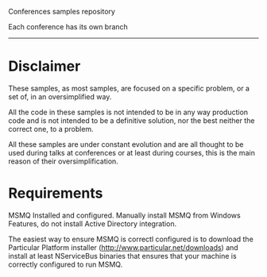 Conferences samples repository

Each conference has its own branch

---

# Disclaimer
These samples, as most samples, are focused on a specific problem, or a set of, in an oversimplified way.

All the code in these samples is not intended to be in any way production code and is not intended to be a definitive solution, nor the best neither the correct one, to a problem.

All these samples are under constant evolution and are all thought to be used during talks at conferences or at least during courses, this is the main reason of their oversimplification.

# Requirements

MSMQ Installed and configured. Manually install MSMQ from Windows Features, do not install Active Directory integration.

The easiest way to ensure MSMQ is correctl configured is to download the Particular Platform installer (http://www.particular.net/downloads) and install at least NServiceBus binaries that ensures that your machine is correctly configured to run MSMQ.